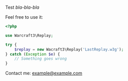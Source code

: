 Test *bla-bla-bla*

Feel free to use it:

```PHP
<?php

use Warcraft3\Replay;

try {
    $replay = new Wacraft3\Replay('LastReplay.w3g');
} catch (Exception $e) {
    // Something goes wrong
}
```

Contact me: example@example.com